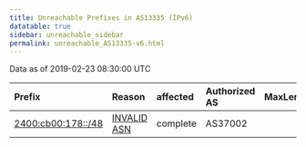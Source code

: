 ```yaml
---
title: Unreachable Prefixes in AS13335 (IPv6)
datatable: true
sidebar: unreachable_sidebar
permalink: unreachable_AS13335-v6.html
---
```


Data as of 2019-02-23 08:30:00 UTC


<div class="datatable-begin"></div>

| Prefix                                                         | Reason                                                                                                    | affected   | Authorized AS   |   MaxLength | Anchor                                       |   unreachable /48s |
|:---------------------------------------------------------------|:----------------------------------------------------------------------------------------------------------|:-----------|:----------------|------------:|:---------------------------------------------|-------------------:|
| [2400:cb00:178::/48](https://stat.ripe.net/2400:cb00:178::/48) | [INVALID ASN](https://rpki-validator.ripe.net/announcement-preview?asn=AS13335&prefix=2400:cb00:178::/48) | complete   | AS37002         |          48 | [APNIC](unreachable_APNIC_RPKI_Root-v6.html) |                  1 |

<div class="datatable-end"></div>